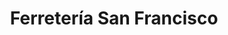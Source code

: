 ---
title: "Ferretería San Francisco"
url: /villares-de-la-reina/ferreteria-san-francisco/
shop: hardware
---